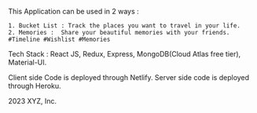 This Application can be used in 2 ways :

    1. Bucket List : Track the places you want to travel in your life.
    2. Memories :  Share your beautiful memories with your friends.
    #Timeline #Wishlist #Memories

Tech Stack : React JS, Redux, Express, MongoDB(Cloud Atlas free tier), Material-UI.

Client side Code is deployed through Netlify.
Server side code is deployed through Heroku.

2023 XYZ, Inc.
